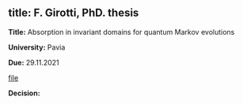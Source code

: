 title: F. Girotti, PhD. thesis
---

**Title:** Absorption in invariant domains for quantum Markov evolutions

**University:** Pavia

**Due:** 29.11.2021

[file](REF_girotti2021/file.pdf)




**Decision:** 


